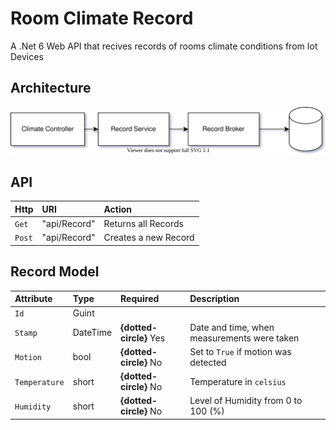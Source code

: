 # Room Climate Record
A .Net 6 Web API that recives records of rooms climate conditions from Iot Devices

## Architecture
![](RoomClimateRecordDesign.drawio.svg)

## API
| Http        | URI         | Action                 |
| :---------- | :-------    | :--------------------- |
| `Get`       |"api/Record" |  Returns all Records   |
| `Post`      |"api/Record" |  Creates a new Record  |

## Record Model

| Attribute     | Type     | Required               | Description           |
| :----------   | :------- | :--------------------- | :-------------------- |
| `Id`          | Guint    |                        |                       |
| `Stamp`       | DateTime | **{dotted-circle}** Yes| Date and time, when measurements were taken |
| `Motion`      | bool     | **{dotted-circle}** No | Set to `True` if motion was detected |
| `Temperature` | short    | **{dotted-circle}** No | Temperature in `celsius` |
| `Humidity`    | short    | **{dotted-circle}** No | Level of Humidity from 0 to 100 (%) |
